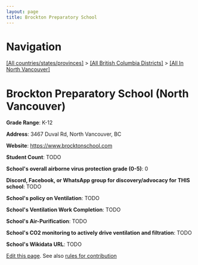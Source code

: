 ```yaml
---
layout: page
title: Brockton Preparatory School
---
```

# Navigation

[[All countries/states/provinces]](../../..) > [[All British Columbia Districts]](../..) > [[All In North Vancouver]](..)

# Brockton Preparatory School (North Vancouver)

**Grade Range**: K-12

**Address**: 3467 Duval Rd, North Vancouver, BC

**Website**: <https://www.brocktonschool.com>

**Student Count**: TODO

**School's overall airborne virus protection grade (0-5)**: 0

**Discord, Facebook, or WhatsApp group for discovery/advocacy for THIS school**: TODO

**School's policy on Ventilation**: TODO

**School's Ventilation Work Completion**: TODO

**School's Air-Purification**: TODO

**School's CO2 monitoring to actively drive ventilation and filtration**: TODO

**School's Wikidata URL**: TODO


[Edit this page](https://github.com/ventilate-schools/BC/edit/main/./North_Vancouver/Brockton_Preparatory_School.md). See also [rules for contribution](../../../contribution-rules/)